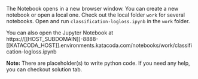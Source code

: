 The Notebook opens in a new browser window. You can create a new notebook or open a local one. Check out the local folder `work` for several notebooks. Open and run `classification-logloss.ipynb` in the `work` folder.

You can also open the Jupyter Notebook at https://[[HOST_SUBDOMAIN]]-8888-[[KATACODA_HOST]].environments.katacoda.com/notebooks/work/classification-logloss.ipynb

**Note:**
There are placeholder(s) to write python code. If you need any help, you can checkout solution tab.